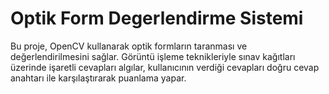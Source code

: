 # Optik Form Degerlendirme Sistemi
 Bu proje, OpenCV kullanarak optik formların taranması ve değerlendirilmesini sağlar. Görüntü işleme teknikleriyle sınav kağıtları üzerinde işaretli cevapları algılar, kullanıcının verdiği cevapları doğru cevap anahtarı ile karşılaştırarak puanlama yapar.
